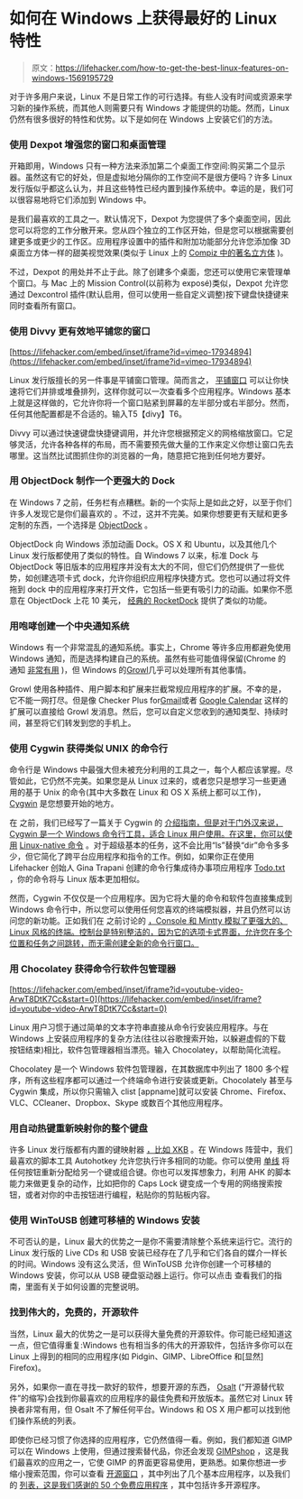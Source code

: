 # 如何在 Windows 上获得最好的 Linux 特性

> 原文：<https://lifehacker.com/how-to-get-the-best-linux-features-on-windows-1569195729>

对于许多用户来说，Linux 不是日常工作的可行选择。有些人没有时间或资源来学习新的操作系统，而其他人则需要只有 Windows 才能提供的功能。然而，Linux 仍然有很多很好的特性和优势。以下是如何在 Windows 上安装它们的方法。



### 使用 Dexpot 增强您的窗口和桌面管理

开箱即用，Windows 只有一种方法来添加第二个桌面工作空间:购买第二个显示器。虽然这有它的好处，但是虚拟地分隔你的工作空间不是很方便吗？许多 Linux 发行版似乎都这么认为，并且这些特性已经内置到操作系统中。幸运的是，我们可以很容易地将它们添加到 Windows 中。

是我们最喜欢的工具之一。默认情况下，Dexpot 为您提供了多个桌面空间，因此您可以将您的工作分散开来。您从四个独立的工作区开始，但是您可以根据需要创建更多或更少的工作区。应用程序设置中的插件和附加功能部分允许您添加像 3D 桌面立方体一样的甜美视觉效果(类似于 Linux 上的 [Compiz 中的著名立方体](http://www.compiz.org/) )。

不过，Dexpot 的用处并不止于此。除了创建多个桌面，您还可以使用它来管理单个窗口。与 Mac 上的 Mission Control(以前称为 exposé)类似，Dexpot 允许您通过 Dexcontrol 插件(默认启用，但可以使用一些自定义调整)按下键盘快捷键来同时查看所有窗口。

### 使用 Divvy 更有效地平铺您的窗口

 [https://lifehacker.com/embed/inset/iframe?id=vimeo-17934894](https://lifehacker.com/embed/inset/iframe?id=vimeo-17934894) 

Linux 发行版擅长的另一件事是平铺窗口管理。简而言之， [平铺窗口](http://en.wikipedia.org/wiki/Tiling_window_manager) 可以让你快速将它们并排或堆叠排列，这样你就可以一次查看多个应用程序。Windows 基本上就是这样做的，它允许你将一个窗口贴紧到屏幕的左半部分或右半部分。然而，任何其他配置都是不合适的。输入T5【divy】T6。

Divvy 可以通过快速键盘快捷键调用，并允许您根据预定义的网格缩放窗口。它足够灵活，允许各种各样的布局，而不需要预先做大量的工作来定义你想让窗口先去哪里。这当然比试图抓住你的浏览器的一角，随意把它拖到任何地方要好。

### 用 ObjectDock 制作一个更强大的 Dock

在 Windows 7 之前，任务栏有点糟糕。新的一个实际上是如此之好，以至于你们许多人发现它是你们最喜欢的 。不过，这并不完美。如果你想要更有天赋和更多定制的东西，一个选择是 [ObjectDock](http://lifehacker.com/objectdock-comes-to-windows-8-cuts-its-price-to-5-to-493102315) 。

ObjectDock 向 Windows 添加动画 Dock。OS X 和 Ubuntu，以及其他几个 Linux 发行版都使用了类似的特性。自 Windows 7 以来，标准 Dock 与 ObjectDock 等旧版本的应用程序并没有太大的不同，但它们仍然提供了一些优势，如创建选项卡式 dock，允许你组织应用程序快捷方式。您也可以通过将文件拖到 dock 中的应用程序来打开文件，它包括一些更有吸引力的动画。如果你不愿意在 ObjectDock 上花 10 美元， [经典的 RocketDock](http://lifehacker.com/download-of-the-day-rocketdock-windows-234076) 提供了类似的功能。

### 用咆哮创建一个中央通知系统

Windows 有一个非常混乱的通知系统。事实上，Chrome 等许多应用都避免使用 Windows 通知，而是选择构建自己的系统。虽然有些可能值得保留(Chrome 的通知 [非常有用](http://lifehacker.com/chrome-update-brings-rich-notifications-to-all-users-722534872) )，但 Windows 的[Growl](http://lifehacker.com/consolidate-your-notifications-and-alerts-with-a-single-5874780)几乎可以处理所有其他事情。

Growl 使用各种插件、用户脚本和扩展来拦截常规应用程序的扩展。不幸的是，它不能一网打尽。但是像 Checker Plus for[Gmail](https://chrome.google.com/webstore/detail/checker-plus-for-gmail/oeopbcgkkoapgobdbedcemjljbihmemj?utm_source=chrome-ntp-icon)或者 [Google Calendar](https://chrome.google.com/webstore/detail/checker-plus-for-google-c/hkhggnncdpfibdhinjiegagmopldibha?utm_source=chrome-ntp-icon) 这样的扩展可以直接给 Growl 发消息。然后，您可以自定义您收到的通知类型、持续时间，甚至将它们转发到您的手机上。

### 使用 Cygwin 获得类似 UNIX 的命令行

命令行是 Windows 中最强大但未被充分利用的工具之一，每个人都应该掌握。尽管如此，它仍然不完美。如果您是从 Linux 过来的，或者您只是想学习一些更通用的基于 Unix 的命令(其中大多数在 Linux 和 OS X 系统上都可以工作)， [Cygwin](http://cygwin.com/) 是您想要开始的地方。

在 之前，我们已经写了一篇关于 Cygwin 的 [介绍指南，但是对于门外汉来说，Cygwin 是一个 Windows 命令行工具，适合 Linux 用户使用。在这里，你可以使用](http://lifehacker.com/geek-to-live-introduction-to-cygwin-part-i-179514) [Linux-native 命令](http://lifehacker.com/learn-basic-linux-commands-with-this-downloadable-cheat-1552019180) 。对于超级基本的任务，这不会比用“ls”替换“dir”命令多多少，但它简化了跨平台应用程序和指令的工作。例如，如果你正在使用 Lifehacker 创始人 Gina Trapani 创建的命令行集成待办事项应用程序 [Todo.txt](http://todotxt.com/) ，你的命令将与 Linux 版本更加相似。

然而，Cygwin 不仅仅是一个应用程序。因为它将大量的命令和软件包直接集成到 Windows 命令行中，所以您可以使用任何您喜欢的终端模拟器，并且仍然可以访问您的新功能。正如我们在 之前讨论的 [，Console 和 Mintty 模拟了更强大的、Linux 风格的终端。控制台是特别整洁的，因为它的选项卡式界面，允许您在多个位置和任务之间跳转，而无需创建全新的命令行窗口。](http://lifehacker.com/how-can-i-make-the-windows-command-prompt-better-5834755)

### 用 Chocolatey 获得命令行软件包管理器

 [https://lifehacker.com/embed/inset/iframe?id=youtube-video-ArwT8DtK7Cc&start=0](https://lifehacker.com/embed/inset/iframe?id=youtube-video-ArwT8DtK7Cc&start=0) 

Linux 用户习惯于通过简单的文本字符串直接从命令行安装应用程序。与在 Windows 上安装应用程序的复杂方法(往往以谷歌搜索开始，以躲避虚假的下载按钮结束)相比，软件包管理器相当漂亮。输入 Chocolatey，以帮助简化流程。

Chocolatey 是一个 Windows 软件包管理器，在其数据库中列出了 1800 多个程序，所有这些程序都可以通过一个终端命令进行安装或更新。Chocolately 甚至与 Cygwin 集成，所以你只需输入 clist [appname]就可以安装 Chrome、Firefox、VLC、CCleaner、Dropbox、Skype 或数百个其他应用程序。

### 用自动热键重新映射你的整个键盘

许多 Linux 发行版都有内置的键映射器 [，比如 XKB](https://help.ubuntu.com/community/Howto%3A%20Custom%20keyboard%20layout%20definitions) 。在 Windows 阵营中，我们最喜欢的脚本工具 Autohotkey 允许您执行许多相同的功能。你可以使用 [单线](http://www.autohotkey.com/docs/Hotkeys.htm) 将任何按钮重新分配给另一个键或组合键。你也可以发挥想象力，利用 AHK 的脚本能力来做更复杂的动作，比如把你的 Caps Lock 键变成一个专用的网络搜索按钮，或者对你的中击按钮进行编程，粘贴你的剪贴板内容。

### 使用 WinToUSB 创建可移植的 Windows 安装

不可否认的是，Linux 最大的优势之一是你不需要清除整个系统来运行它。流行的 Linux 发行版的 Live CDs 和 USB 安装已经存在了几乎和它们各自的媒介一样长的时间。Windows 没有这么灵活，但 WinToUSB 允许你创建一个可移植的 Windows 安装，你可以从 USB 硬盘驱动器上运行。你可以点击 查看我们的指南，里面有关于如何设置的完整说明。

### 找到伟大的，免费的，开源软件

当然，Linux 最大的优势之一是可以获得大量免费的开源软件。你可能已经知道这一点，但它值得重复:Windows 也有相当多的伟大的开源软件，包括许多你可以在 Linux 上得到的相同的应用程序(如 Pidgin、GIMP、LibreOffice 和[显然] Firefox)。

另外，如果你一直在寻找一款好的软件，想要开源的东西， [Osalt](http://www.osalt.com/) (“开源替代软件”的缩写)会找到你最喜欢的应用程序的最佳免费和开放版本。虽然它对 Linux 转换者非常有用，但 Osalt 不了解任何平台。Windows 和 OS X 用户都可以找到他们操作系统的列表。

即使你已经习惯了你选择的应用程序，它仍然值得一看。例如，我们都知道 GIMP 可以在 Windows 上使用，但通过搜索替代品，你还会发现 [GIMPshop](http://lifehacker.com/get-the-feel-of-photoshop-in-gimp-with-gimpshop-272600) ，这是我们最喜欢的应用之一，它使 GIMP 的界面更容易使用，更熟悉。如果你想进一步缩小搜索范围，你可以查看 [开源窗口](http://opensourcewindows.org/) ，其中列出了几个基本应用程序，以及我们的 [列表，这是我们感谢的 50 个免费应用程序](https://lifehacker.com/the-50-free-apps-were-most-thankful-for-5962588) ，其中包括许多开源程序。